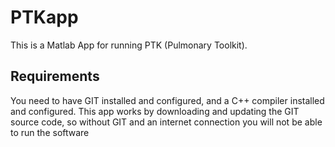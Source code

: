 # PTKapp

This is a Matlab App for running PTK (Pulmonary Toolkit).

## Requirements
You need to have GIT installed and configured, and a C++ compiler installed and configured.
This app works by downloading and updating the GIT source code, so without GIT and an internet connection you will not be able to run the software